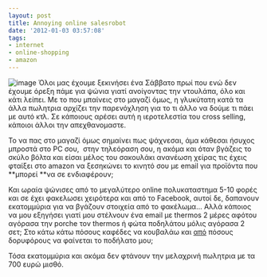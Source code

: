 ```yaml
---
layout: post
title: Annoying online salesrobot
date: '2012-01-03 03:57:08'
tags:
- internet
- online-shopping
- amazon
---
```



![image](https://res.cloudinary.com/dhi3dnnhc/image/upload/v1474488355/wpid-amazon1_cdalgw.jpg "amazon.jpeg") 
Όλοι μας έχουμε ξεκινήσει ένα Σάββατο πρωί που ενώ δεν έχουμε όρεξη πάμε για ψώνια γιατί ανοίγοντας την ντουλάπα, όλο και κάτι λείπει. Με το που μπαίνεις στο μαγαζί όμως, η γλυκύτατη κατά τα άλλα πωλητρια αρχίζει την παρενόχληση για το τι άλλο να δούμε τι πάει με αυτό κτλ. Σε κάποιους αρέσει αυτή η ιεροτελεστία του cross selling,  κάποιοι άλλοι την απεχθανομαστε.

Το να πας στο μαγαζί όμως σημαίνει πως ψάχνεσαι, άμα κάθεσαι ήσυχος μπροστά στο PC σου,  στην τηλεόραση σου, η ακόμα και όταν βγάζεις το σκύλο βόλτα και είσαι μέλος του σακουλάκι ανανέωση χείρας τις έχεις φταίξει στο amazon να ξεσηκώνει το κινητό σου με email για προϊόντα που **μπορεί **να σε ενδιαφέρουν;

Και ωραία ψώνισες από το μεγαλύτερο online πολυκαταστημα 5-10 φορές και σε έχει φακελωσει χειρότερα και από το Facebook, αυτοί δε<span style="text-decoration: underline;">,</span> δαπανουν εκατομμύρια για να βγάζουν στοιχεία από το φακέλωμα… Αλλά κάποιος να μου εξηγήσει γιατί μου στέλνουν ένα email με thermos 2 μέρες αφότου αγόρασα την porche τον thermos ή φώτα ποδηλάτου μόλις αγόρασα 2 σετ; Στο κάτω κάτω πόσους καφέδες να κουβαλάω και <span style="text-decoration: underline;">από</span> πόσους δορυφόρους να φαίνεται το ποδήλατο μου;

Τόσα εκατομμύρια και ακόμα δεν φτάνουν την μελαχρινή πωλητρια με τα 700 ευρώ μισθό.


